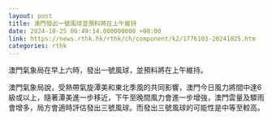 ```yaml
---
layout: post
title: 澳門發出一號風球並預料將在上午維持
date: 2024-10-25 06:49:14.000000000 +08:00
link: https://news.rthk.hk/rthk/ch/component/k2/1776103-20241025.htm
categories: rthk
---
```


澳門氣象局在早上六時，發出一號風球，並預料將在上午維持。

澳門氣象局說，受熱帶氣旋潭美和東北季風的共同影響，澳門今日風力將間中達6級或以上，隨著潭美進一步移近，下午至晚間風力會進一步增強，澳門雲量及驟雨會增多，局方會適時評估發出三號風球。而發出三號風球的可能性是中等至較高。
